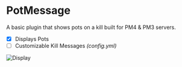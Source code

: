 # PotMessage
A basic plugin that shows pots on a kill built for PM4 & PM3 servers.


- [x] Displays Pots
- [ ] Customizable Kill Messages *(config.yml)*

![Display](https://cdn.discordapp.com/attachments/702559541795225670/1103381326159171695/t80XaCcnmLAPY6cu2PABQ1sA3NXkNy1eosgOVVLaAiFO6tXezHhOqMkuuQll0BwGb73mRQ2CkoYAtjOnsYoz6VLjHUz8BYSADgXYTv79AAAAAElFTkSuQmCC.png)
